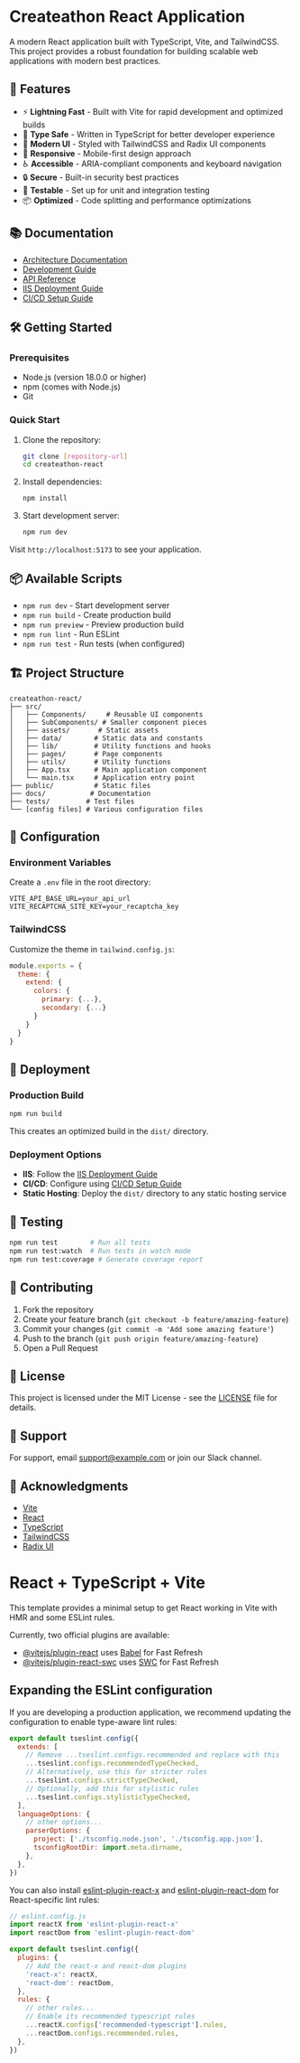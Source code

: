 # Createathon React Application

A modern React application built with TypeScript, Vite, and TailwindCSS. This project provides a robust foundation for building scalable web applications with modern best practices.

## 🚀 Features

- ⚡️ **Lightning Fast** - Built with Vite for rapid development and optimized builds
- 🎯 **Type Safe** - Written in TypeScript for better developer experience
- 🎨 **Modern UI** - Styled with TailwindCSS and Radix UI components
- 📱 **Responsive** - Mobile-first design approach
- ♿️ **Accessible** - ARIA-compliant components and keyboard navigation
- 🔒 **Secure** - Built-in security best practices
- 🧪 **Testable** - Set up for unit and integration testing
- 📦 **Optimized** - Code splitting and performance optimizations

## 📚 Documentation

- [Architecture Documentation](./docs/ARCHITECTURE.md)
- [Development Guide](./docs/DEVELOPMENT.md)
- [API Reference](./docs/API.md)
- [IIS Deployment Guide](./IIS-DEPLOYMENT.md)
- [CI/CD Setup Guide](./CICD-SETUP.md)

## 🛠 Getting Started

### Prerequisites

- Node.js (version 18.0.0 or higher)
- npm (comes with Node.js)
- Git

### Quick Start

1. Clone the repository:
   ```bash
   git clone [repository-url]
   cd createathon-react
   ```

2. Install dependencies:
   ```bash
   npm install
   ```

3. Start development server:
   ```bash
   npm run dev
   ```

Visit `http://localhost:5173` to see your application.

## 📦 Available Scripts

- `npm run dev` - Start development server
- `npm run build` - Create production build
- `npm run preview` - Preview production build
- `npm run lint` - Run ESLint
- `npm run test` - Run tests (when configured)

## 🏗 Project Structure

```
createathon-react/
├── src/
│   ├── Components/     # Reusable UI components
│   ├── SubComponents/ # Smaller component pieces
│   ├── assets/       # Static assets
│   ├── data/        # Static data and constants
│   ├── lib/         # Utility functions and hooks
│   ├── pages/       # Page components
│   ├── utils/       # Utility functions
│   ├── App.tsx      # Main application component
│   └── main.tsx     # Application entry point
├── public/          # Static files
├── docs/           # Documentation
├── tests/         # Test files
└── [config files] # Various configuration files
```

## 🔧 Configuration

### Environment Variables

Create a `.env` file in the root directory:

```env
VITE_API_BASE_URL=your_api_url
VITE_RECAPTCHA_SITE_KEY=your_recaptcha_key
```

### TailwindCSS

Customize the theme in `tailwind.config.js`:

```javascript
module.exports = {
  theme: {
    extend: {
      colors: {
        primary: {...},
        secondary: {...}
      }
    }
  }
}
```

## 🚀 Deployment

### Production Build

```bash
npm run build
```

This creates an optimized build in the `dist/` directory.

### Deployment Options

- **IIS**: Follow the [IIS Deployment Guide](./IIS-DEPLOYMENT.md)
- **CI/CD**: Configure using [CI/CD Setup Guide](./CICD-SETUP.md)
- **Static Hosting**: Deploy the `dist/` directory to any static hosting service

## 🧪 Testing

```bash
npm run test        # Run all tests
npm run test:watch  # Run tests in watch mode
npm run test:coverage # Generate coverage report
```

## 📝 Contributing

1. Fork the repository
2. Create your feature branch (`git checkout -b feature/amazing-feature`)
3. Commit your changes (`git commit -m 'Add some amazing feature'`)
4. Push to the branch (`git push origin feature/amazing-feature`)
5. Open a Pull Request

## 📄 License

This project is licensed under the MIT License - see the [LICENSE](LICENSE) file for details.

## 🤝 Support

For support, email [support@example.com](mailto:support@example.com) or join our Slack channel.

## 🙏 Acknowledgments

- [Vite](https://vitejs.dev/)
- [React](https://reactjs.org/)
- [TypeScript](https://www.typescriptlang.org/)
- [TailwindCSS](https://tailwindcss.com/)
- [Radix UI](https://www.radix-ui.com/)

# React + TypeScript + Vite

This template provides a minimal setup to get React working in Vite with HMR and some ESLint rules.

Currently, two official plugins are available:

- [@vitejs/plugin-react](https://github.com/vitejs/vite-plugin-react/blob/main/packages/plugin-react/README.md) uses [Babel](https://babeljs.io/) for Fast Refresh
- [@vitejs/plugin-react-swc](https://github.com/vitejs/vite-plugin-react-swc) uses [SWC](https://swc.rs/) for Fast Refresh

## Expanding the ESLint configuration

If you are developing a production application, we recommend updating the configuration to enable type-aware lint rules:

```js
export default tseslint.config({
  extends: [
    // Remove ...tseslint.configs.recommended and replace with this
    ...tseslint.configs.recommendedTypeChecked,
    // Alternatively, use this for stricter rules
    ...tseslint.configs.strictTypeChecked,
    // Optionally, add this for stylistic rules
    ...tseslint.configs.stylisticTypeChecked,
  ],
  languageOptions: {
    // other options...
    parserOptions: {
      project: ['./tsconfig.node.json', './tsconfig.app.json'],
      tsconfigRootDir: import.meta.dirname,
    },
  },
})
```

You can also install [eslint-plugin-react-x](https://github.com/Rel1cx/eslint-react/tree/main/packages/plugins/eslint-plugin-react-x) and [eslint-plugin-react-dom](https://github.com/Rel1cx/eslint-react/tree/main/packages/plugins/eslint-plugin-react-dom) for React-specific lint rules:

```js
// eslint.config.js
import reactX from 'eslint-plugin-react-x'
import reactDom from 'eslint-plugin-react-dom'

export default tseslint.config({
  plugins: {
    // Add the react-x and react-dom plugins
    'react-x': reactX,
    'react-dom': reactDom,
  },
  rules: {
    // other rules...
    // Enable its recommended typescript rules
    ...reactX.configs['recommended-typescript'].rules,
    ...reactDom.configs.recommended.rules,
  },
})
```
